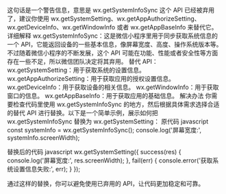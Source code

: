 这句话是一个警告信息，意思是 wx.getSystemInfoSync 这个 API 已经被弃用了，建议你使用 wx.getSystemSetting、wx.getAppAuthorizeSetting、wx.getDeviceInfo、wx.getWindowInfo 或者 wx.getAppBaseInfo 来替代它。
详细解释
wx.getSystemInfoSync：这是微信小程序里用于同步获取系统信息的一个 API，它能返回设备的一些基本信息，像屏幕宽度、高度、操作系统版本等。不过随着微信小程序的不断发展，这个 API 可能在功能、性能或者安全性等方面存在一些不足，所以微信团队决定将其弃用。
替代 API：
wx.getSystemSetting：用于获取系统的设置信息。
wx.getAppAuthorizeSetting：用于获取应用的授权设置信息。
wx.getDeviceInfo：用于获取设备的相关信息。
wx.getWindowInfo：用于获取窗口的信息。
wx.getAppBaseInfo：用于获取应用的基础信息。
解决办法
你需要检查代码里使用 wx.getSystemInfoSync 的地方，然后根据具体需求选择合适的替代 API 进行替换。以下是一个简单示例，展示如何把 wx.getSystemInfoSync 替换为 wx.getSystemSetting：
原代码
javascript
const systemInfo = wx.getSystemInfoSync();
console.log('屏幕宽度:', systemInfo.screenWidth);

替换后的代码
javascript
wx.getSystemSetting({
  success(res) {
    console.log('屏幕宽度:', res.screenWidth);
  },
  fail(err) {
    console.error('获取系统设置信息失败:', err);
  }
});

通过这样的替换，你可以避免使用已弃用的 API，让代码更加稳定和可靠。